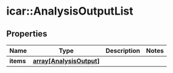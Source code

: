# icar::AnalysisOutputList


## Properties

Name | Type | Description | Notes
------------ | ------------- | ------------- | -------------
**items** | [**array[AnalysisOutput]**](AnalysisOutput.md) |  | 


